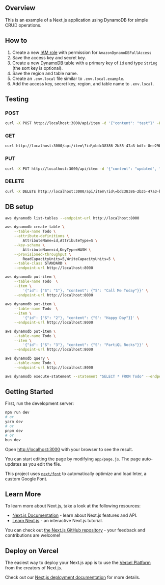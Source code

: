 ## Overview

This is an example of a Next.js application using DynamoDB for simple CRUD operations.

## How to

1. Create a new [IAM role](https://aws.amazon.com/iam/) with permission for `AmazonDynamoDBFullAccess`
2. Save the access key and secret key.
3. Create a new [DynamoDB table](https://aws.amazon.com/dynamodb/) with a primary key of `id` and type `String` (the sort key is optional).
4. Save the region and table name.
5. Create an `.env.local` file similar to `.env.local.example`.
6. Add the access key, secret key, region, and table name to `.env.local`.

## Testing

### POST

```bash
curl -X POST http://localhost:3000/api/item -d '{"content": "test"}' -H "Content-type: application/json"
```

### GET

```bash
curl http://localhost:3000/api/item\?id\=bdc38386-2b35-47a3-bdfc-8ee29bd0686f
```

### PUT

```bash
curl -X PUT http://localhost:3000/api/item -d '{"content": "updated", "id": "bdc38386-2b35-47a3-bdfc-8ee29bd0686f"}' -H "Content-type: application/json"
```

### DELETE

```bash
curl -X DELETE http://localhost:3000/api/item\?id\=bdc38386-2b35-47a3-bdfc-8ee29bd0686f
```

## DB setup

```bash
aws dynamodb list-tables --endpoint-url http://localhost:8000
```

```bash
aws dynamodb create-table \
    --table-name Todo \
    --attribute-definitions \
        AttributeName=id,AttributeType=S \
    --key-schema \
        AttributeName=id,KeyType=HASH \
    --provisioned-throughput \
        ReadCapacityUnits=5,WriteCapacityUnits=5 \
    --table-class STANDARD \
    --endpoint-url http://localhost:8000
```


```bash
aws dynamodb put-item \
    --table-name Todo  \
    --item \
        '{"id": {"S": "1"}, "content": {"S": "Call Me Today"}}' \
    --endpoint-url http://localhost:8000
    
aws dynamodb put-item \
    --table-name Todo  \
    --item \
        '{"id": {"S": "2"}, "content": {"S": "Happy Day"}}' \
    --endpoint-url http://localhost:8000

aws dynamodb put-item \
    --table-name Todo \
    --item \
        '{"id": {"S": "3"}, "content": {"S": "PartiQL Rocks"}}' \
    --endpoint-url http://localhost:8000

```

```bash
aws dynamodb query \
    --table-name Todo \
    --endpoint-url http://localhost:8000

aws dynamodb execute-statement --statement "SELECT * FROM Todo" --endpoint-url http://localhost:8000
```

## Getting Started

First, run the development server:

```bash
npm run dev
# or
yarn dev
# or
pnpm dev
# or
bun dev
```

Open [http://localhost:3000](http://localhost:3000) with your browser to see the result.

You can start editing the page by modifying `app/page.js`. The page auto-updates as you edit the file.

This project uses [`next/font`](https://nextjs.org/docs/basic-features/font-optimization) to automatically optimize and load Inter, a custom Google Font.

## Learn More

To learn more about Next.js, take a look at the following resources:

- [Next.js Documentation](https://nextjs.org/docs) - learn about Next.js features and API.
- [Learn Next.js](https://nextjs.org/learn) - an interactive Next.js tutorial.

You can check out [the Next.js GitHub repository](https://github.com/vercel/next.js/) - your feedback and contributions are welcome!

## Deploy on Vercel

The easiest way to deploy your Next.js app is to use the [Vercel Platform](https://vercel.com/new?utm_medium=default-template&filter=next.js&utm_source=create-next-app&utm_campaign=create-next-app-readme) from the creators of Next.js.

Check out our [Next.js deployment documentation](https://nextjs.org/docs/deployment) for more details.
